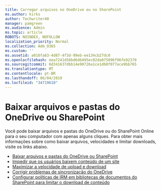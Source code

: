 ```yaml
---
title: Carregar arquivos no OneDrive ou no SharePoint
ms.author: kirks
author: Techwriter40
manager: pamgreen
ms.audience: Admin
ms.topic: article
ROBOTS: NOINDEX, NOFOLLOW
localization_priority: Normal
ms.collection: Adm_O365
ms.custom: ''
ms.assetid: a016fa63-4d87-4f3d-99eb-ee134cb27dc0
ms.openlocfilehash: eea7241d56bd6d6495ec02da075096f96fe92370
ms.sourcegitcommit: 6d341637dbb14e90726a1ce1d68f077ace9bb765
ms.translationtype: MT
ms.contentlocale: pt-BR
ms.lasthandoff: 06/04/2019
ms.locfileid: "34719610"
---
```

# <a name="download-files-and-folders-from-onedrive-or-sharepoint"></a>Baixar arquivos e pastas do OneDrive ou SharePoint

<p>Você pode baixar arquivos e pastas do OneDrive ou do SharePoint Online para o seu computador com apenas alguns cliques. Para obter mais informações sobre como baixar arquivos, velocidades e limitar downloads, visite os links abaixo.</p> <ul> <li><a href="https://support.office.com/en-us/article/Download-files-and-folders-from-OneDrive-or-SharePoint-5c7397b7-19c7-4893-84fe-d02e8fa5df05">Baixar arquivos e pastas do OneDrive ou SharePoint</a></li> <li><a href="https://support.office.com/en-us/article/Prevent-users-from-downloading-content-from-a-site-e17bf52b-fa5d-41cf-9eb0-d3812542424e">Impedir que os usuários baixem conteúdo de um site</a></li> <li><a href="https://support.office.com/en-us/article/Maximize-upload-and-download-speed-8eeadfb8-501f-406d-997b-98ab6ff67f43">Maximizar a velocidade de upload e download</a></li> <li><a href="https://support.office.com/en-us/article/Fix-OneDrive-sync-problems-83ab0d8a-8400-45b0-8dcf-dc8aa8a6bcf8">Corrigir problemas de sincronização do OneDrive</a></li> <li><a href="https://docs.microsoft.com/en-us/office365/securitycompliance/set-up-irm-in-sp-admin-center">Configurar políticas de IRM em bibliotecas de documentos do SharePoint para limitar o download de conteúdo</a></li> </ul>

